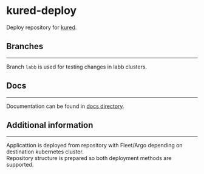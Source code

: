 # kured-deploy

Deploy repository for [kured](https://github.com/kubereboot/kured).

## Branches
---

Branch `labb` is used for testing changes in labb clusters.

## Docs
---

Documentation can be found in [docs directory](./docs).

## Additional information
---

Applicattion is deployed from repository with Fleet/Argo depending on destination kubernetes cluster.  
Repository structure is prepared so both deployment methods are supported.
